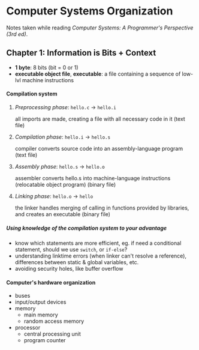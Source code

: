 # Computer Systems Organization 

Notes taken while reading _Computer Systems: A Programmer's Perspective (3rd ed)_.



## Chapter 1: Information is Bits + Context

* __1 byte__: 8 bits (bit = 0 or 1)
* __executable object file__, __executable__: a file containing a sequence of low-lvl machine instructions



#### Compilation system

1. _Preprocessing phase_: `hello.c` → `hello.i`
   
   all imports are made, creating a file with all necessary code in it (text file)
   
2. _Compilation phase_: `hello.i` → `hello.s`
   
   compiler converts source code into an assembly-language program (text file)
   
3. _Assembly phase_: `hello.s` → `hello.o`
   
   assembler converts hello.s into machine-language instructions (relocatable object program) (binary file)
   
4. _Linking phase_: `hello.o` → `hello`
   
   the linker handles merging of calling in functions provided by libraries, and creates an executable (binary file)



##### Using knowledge of the compilation system to your advantage

* know which statements are more efficient, eg. if need a conditional statement, should we use `switch`, or `if-else`?
* understanding linktime errors (when linker can't resolve a reference), differences between static & global variables, etc.
* avoiding security holes, like buffer overflow



#### Computer's hardware organization

* buses
* input/output devices
* memory
  * main memory
  * random access memory
* processor
  * central processing unit
  * program counter